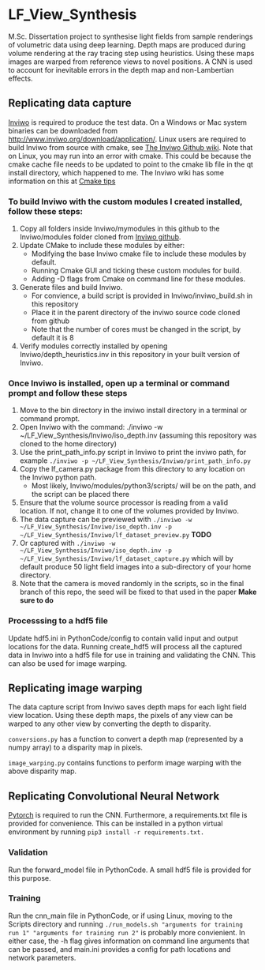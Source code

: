 # LF_View_Synthesis

M.Sc. Dissertation project to synthesise light fields from sample renderings of volumetric data using deep learning.
Depth maps are produced during volume rendering at the ray tracing step using heuristics.
Using these maps images are warped from reference views to novel positions.
A CNN is used to account for inevitable errors in the depth map and non-Lambertian effects.

## Replicating data capture

[Inviwo](http://www.inviwo.org/) is required to produce the test data. On a Windows or Mac system binaries can be downloaded from http://www.inviwo.org/download/application/. Linux users are required to build Inviwo from source with cmake, see [The Inviwo Github wiki](https://github.com/inviwo/inviwo/wiki/Building-Inviwo-on-Linux). Note that on Linux, you may run into an error with cmake. This could be because the cmake cache file needs to be updated to point to the cmake lib file in the qt install directory, which happened to me. The Inviwo wiki has some information on this at [Cmake tips](https://github.com/inviwo/inviwo/wiki/CMake-Tips)

### To build Inviwo with the custom modules I created installed, follow these steps:

1. Copy all folders inside Inviwo/mymodules in this github to the Inviwo/modules folder cloned from [Inviwo github](https://github.com/inviwo/inviwo).
2. Update CMake to include these modules by either:
    - Modifying the base Inviwo cmake file to include these modules by default.
    - Running Cmake GUI and ticking these custom modules for build.
    - Adding -D flags from Cmake on command line for these modules.
3. Generate files and build Inviwo.
    - For convience, a build script is provided in Inviwo/inviwo_build.sh in this repository
    - Place it in the parent directory of the inviwo source code cloned from github
    - Note that the number of cores must be changed in the script, by default it is 8
4. Verify modules correctly installed by opening Inviwo/depth_heuristics.inv in this repository in your built version of Inviwo. 

### Once Inviwo is installed, open up a terminal or command prompt and follow these steps

1. Move to the bin directory in the inviwo install directory in a terminal or command prompt.
2. Open Inviwo with the command: ./inviwo -w ~/LF_View_Synthesis/Inviwo/iso_depth.inv (assuming this repository was cloned to the home directory)
3. Use the print_path_info.py script in Inviwo to print the inviwo path, for example `./inviwo -p ~/LF_View_Synthesis/Inviwo/print_path_info.py`
4. Copy the lf_camera.py package from this directory to any location on the Inviwo python path.
    - Most likely, Inviwo/modules/python3/scripts/ will be on the path, and the script can be placed there
5. Ensure that the volume source processor is reading from a valid location. If not, change it to one of the volumes provided by Inviwo.
6. The data capture can be previewed with ``./inviwo -w ~/LF_View_Synthesis/Inviwo/iso_depth.inv -p ~/LF_View_Synthesis/Inviwo/lf_dataset_preview.py`` **TODO**
7. Or captured with ``./inviwo -w ~/LF_View_Synthesis/Inviwo/iso_depth.inv -p ~/LF_View_Synthesis/Inviwo/lf_dataset_capture.py`` which will by default produce 50 light field images into a sub-directory of your home directory.
8. Note that the camera is moved randomly in the scripts, so in the final branch of this repo, the seed will be fixed to that used in the paper **Make sure to do**

### Processsing to a hdf5 file

Update hdf5.ini in PythonCode/config to contain valid input and output locations for the data. Running create_hdf5 will process all the captured data in Inviwo into a hdf5 file for use in training and validating the CNN. This can also be used for image warping.

## Replicating image warping

The data capture script from Inviwo saves depth maps for each light field view location. Using these depth maps, the pixels of any view can be warped to any other view by converting the depth to disparity.

``conversions.py`` has a function to convert a depth map (represented by a numpy array) to a disparity map in pixels.

``image_warping.py`` contains functions to perform image warping with the above disparity map.

## Replicating Convolutional Neural Network

[Pytorch](https://pytorch.org/) is required to run the CNN. Furthermore, a requirements.txt file is provided for convenience. This can be installed in a python virtual environment by running `pip3 install -r requirements.txt.`

### Validation

Run the forward_model file in PythonCode. A small hdf5 file is provided for this purpose.

### Training

Run the cnn_main file in PythonCode, or if using Linux, moving to the Scripts directory and running ``./run_models.sh "arguments for training run 1" "arguments for training run 2"`` is probably more convienient. In either case, the -h flag gives information on command line arguments that can be passed, and main.ini provides a config for path locations and network parameters.

